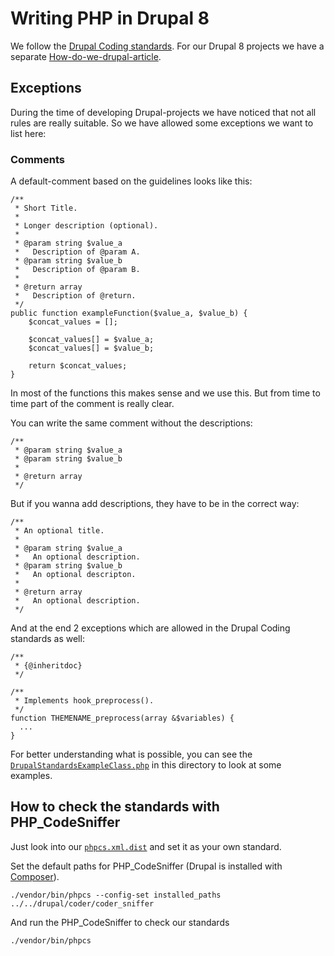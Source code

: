Writing PHP in Drupal 8
=======================

We follow the [Drupal Coding standards](https://www.drupal.org/docs/develop/standards).
For our Drupal 8 projects we have a separate [How-do-we-drupal-article](https://github.com/gridonic/drupal8).

## Exceptions

During the time of developing Drupal-projects we have noticed that not all rules are really suitable.
So we have allowed some exceptions we want to list here:

### Comments

A default-comment based on the guidelines looks like this:

    /**
     * Short Title.
     *
     * Longer description (optional).
     *
     * @param string $value_a
     *   Description of @param A.
     * @param string $value_b
     *   Description of @param B.
     *
     * @return array
     *   Description of @return.
     */
    public function exampleFunction($value_a, $value_b) {
        $concat_values = [];
        
        $concat_values[] = $value_a;
        $concat_values[] = $value_b;
        
        return $concat_values;
    }
    
In most of the functions this makes sense and we use this. But from time to time part of the comment is really clear.

You can write the same comment without the descriptions:

    /**
     * @param string $value_a
     * @param string $value_b
     *
     * @return array
     */
     
But if you wanna add descriptions, they have to be in the correct way:

    /**
     * An optional title.
     * 
     * @param string $value_a
     *   An optional description.
     * @param string $value_b
     *   An optional descripton.
     *
     * @return array
     *   An optional description.
     */

And at the end 2 exceptions which are allowed in the Drupal Coding standards as well:

    /**
     * {@inheritdoc}
     */
     
    /**
     * Implements hook_preprocess().
     */
    function THEMENAME_preprocess(array &$variables) {
      ...
    }
    
For better understanding what is possible, you can see the [`DrupalStandardsExampleClass.php`](DrupalStandardsExampleClass.php) in this directory to look at some examples.

## How to check the standards with PHP_CodeSniffer

Just look into our [`phpcs.xml.dist`](phpcs.xml.dist) and set it as your own standard.

Set the default paths for PHP_CodeSniffer (Drupal is installed with [Composer](https://www.drupal.org/docs/develop/using-composer/using-composer-with-drupal)).

    ./vendor/bin/phpcs --config-set installed_paths ../../drupal/coder/coder_sniffer
    
And run the PHP_CodeSniffer to check our standards

    ./vendor/bin/phpcs